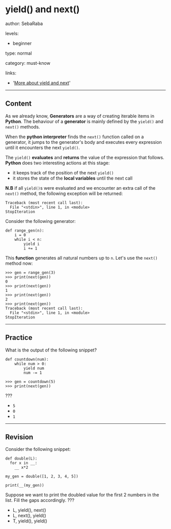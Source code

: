 # yield() and next()
author: SebaRaba

levels:

  - beginner

type: normal

category: must-know

links:

  - '[More about yield and next](https://jeffknupp.com/blog/2013/04/07/improve-your-python-yield-and-generators-explained/)'

---
## Content

As we already know, **Generators** are a way of creating iterable items in **Python**. The behaviour of a **generator** is mainly defined by the `yield()` and `next()` methods.

When the **python interpreter** finds the `next()` function called on a generator, it jumps to the generator's body and executes every expression until it encounters the next `yield()`.

The `yield()` **evaluates** and **returns** the value of the expression that follows. **Python** does two interesting actions at this stage:
- it keeps track of the position of the next `yield()`
- it stores the state of the **local variables** until the next call

**N.B** if all `yield()`s were evaluated and we encounter an extra call of the `next()` method, the following exception will be returned:
```
Traceback (most recent call last):
  File "<stdin>", line 1, in <module>
StopIteration
```

Consider the following generator:
```
def range_gen(n):
    i = 0
    while i < n:
        yield i
        i += 1
```

This **function** generates all natural numbers up to `n`. Let's use the `next()` method now:
```
>>> gen = range_gen(3)
>>> print(next(gen))
0
>>> print(next(gen))
1
>>> print(next(gen))
2
>>> print(next(gen))
Traceback (most recent call last):
  File "<stdin>", line 1, in <module>
StopIteration
```

---
## Practice

What is the output of the following snippet?
```
def countdown(num):
    while num > 0:
        yield num
        num -= 1

>>> gen = countdown(5)
>>> print(next(gen))

```
???

* `5`
* `0`
* `1`

---
## Revision

Consider the following snippet:
```
def double(L):
  for x in __:
    __ x*2

my_gen = double([1, 2, 3, 4, 5])

print(__(my_gen))
```
Suppose we want to print the doubled value for the first 2 numbers in the list. Fill the gaps accordingly.
???

* L, yield(), next()
* L, next(), yield()
* T, yield(), yield()
